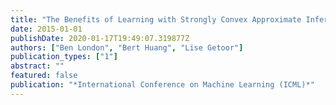 ```yaml
---
title: "The Benefits of Learning with Strongly Convex Approximate Inference"
date: 2015-01-01
publishDate: 2020-01-17T19:49:07.319877Z
authors: ["Ben London", "Bert Huang", "Lise Getoor"]
publication_types: ["1"]
abstract: ""
featured: false
publication: "*International Conference on Machine Learning (ICML)*"
---
```


